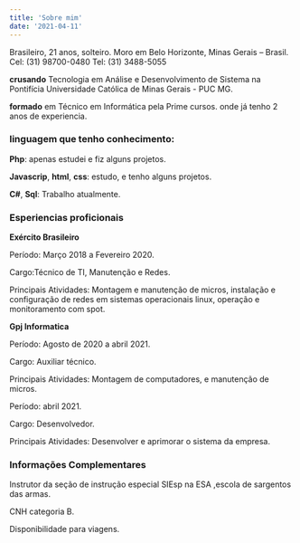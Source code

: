 ```yaml
---
title: 'Sobre mim'
date: '2021-04-11'
---
```


Brasileiro, 21 anos, solteiro. 
Moro em Belo Horizonte, Minas Gerais – Brasil.
Cel: (31) 98700-0480 Tel: (31) 3488-5055


**crusando** Tecnologia em Análise e Desenvolvimento de Sistema na Pontifícia Universidade Católica de Minas Gerais - PUC MG.

**formado** em Técnico em Informática pela Prime cursos. onde já tenho 2 anos de experiencia.

<h3><b>linguagem que tenho conhecimento:</b></h3>

**Php**: apenas estudei e fiz alguns projetos.  

**Javascrip**, **html**, **css**: estudo, e tenho alguns projetos.

**C#**, **Sql**: Trabalho atualmente.

<h3><b>Esperiencias proficionais</b></h3>

**Exército Brasileiro** 

Período: Março 2018 a Fevereiro 2020.
 
 Cargo:Técnico de TI, Manutenção e Redes.
  
Principais Atividades: Montagem e manutenção de micros, instalação e configuração de redes em sistemas operacionais linux, operação e monitoramento com spot.

**Gpj Informatica** 

Período: Agosto de 2020 a abril 2021.
 
 Cargo: Auxiliar técnico.

Principais Atividades: Montagem de computadores, e manutenção de micros.

Período: abril 2021.
 
 Cargo: Desenvolvedor.

Principais Atividades: Desenvolver e aprimorar o sistema da empresa.

<h3><b>Informações Complementares</h3></b>

Instrutor  da seção de instrução especial SIEsp na ESA ,escola de sargentos das armas. 

 CNH categoria B.

Disponibilidade para viagens.	